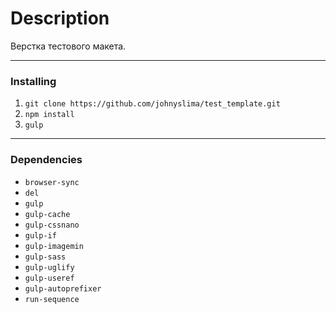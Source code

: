 # Description

Верстка тестового макета.

___

### Installing

1. `git clone https://github.com/johnyslima/test_template.git`
2. `npm install`
3. `gulp`

___

### Dependencies

* `browser-sync`
* `del`
* `gulp`
* `gulp-cache`
* `gulp-cssnano`
* `gulp-if`
* `gulp-imagemin`
* `gulp-sass`
* `gulp-uglify`
* `gulp-useref`
* `gulp-autoprefixer`
* `run-sequence`
